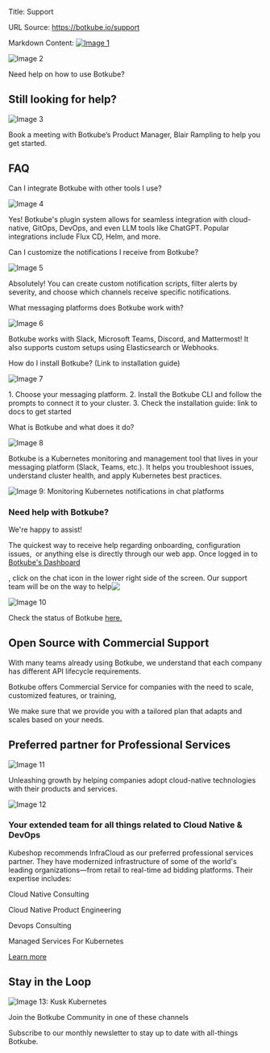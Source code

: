 Title: Support

URL Source: https://botkube.io/support

Markdown Content:
[![Image 1](https://cdn.prod.website-files.com/633705de6adaa38599d8e258/6338148fa3f8a509639804fa_botkube-logo.svg)](https://botkube.io/)

![Image 2](https://cdn.prod.website-files.com/633705de6adaa38599d8e258/663cd182c845a7c14f994cbe_bk-web-clouds.webp)

Need help on how to use Botkube?

Still looking for help?
-----------------------

![Image 3](https://cdn.prod.website-files.com/633705de6adaa38599d8e258/634ee5c0455ce28d5f1d965c_blair-rampling.jpeg)

Book a meeting with Botkube’s Product Manager, Blair Rampling to help you get started.

FAQ
---

Can I integrate Botkube with other tools I use?

![Image 4](https://cdn.prod.website-files.com/633705de6adaa38599d8e258/65e7599d324d961f8d94065b_bk-faq-arrow%201.svg)

Yes! Botkube's plugin system allows for seamless integration with cloud-native, GitOps, DevOps, and even LLM tools like ChatGPT. Popular integrations include Flux CD, Helm, and more.

Can I customize the notifications I receive from Botkube?

![Image 5](https://cdn.prod.website-files.com/633705de6adaa38599d8e258/65e7599d324d961f8d94065b_bk-faq-arrow%201.svg)

Absolutely! You can create custom notification scripts, filter alerts by severity, and choose which channels receive specific notifications.

What messaging platforms does Botkube work with?

![Image 6](https://cdn.prod.website-files.com/633705de6adaa38599d8e258/65e7599d324d961f8d94065b_bk-faq-arrow%201.svg)

Botkube works with Slack, Microsoft Teams, Discord, and Mattermost! It also supports custom setups using Elasticsearch or Webhooks.

How do I install Botkube? (Link to installation guide)

![Image 7](https://cdn.prod.website-files.com/633705de6adaa38599d8e258/65e7599d324d961f8d94065b_bk-faq-arrow%201.svg)

1\. Choose your messaging platform. 2. Install the Botkube CLI and follow the prompts to connect it to your cluster. 3. Check the installation guide: link to docs to get started

What is Botkube and what does it do?

![Image 8](https://cdn.prod.website-files.com/633705de6adaa38599d8e258/65e7599d324d961f8d94065b_bk-faq-arrow%201.svg)

Botkube is a Kubernetes monitoring and management tool that lives in your messaging platform (Slack, Teams, etc.). It helps you troubleshoot issues, understand cluster health, and apply Kubernetes best practices.

![Image 9: Monitoring Kubernetes notifications in chat platforms](https://cdn.prod.website-files.com/633705de6adaa38599d8e258/642da9080827c967a39b0043_automation_new.gif)

### Need help with Botkube?

We're happy to assist!

The quickest way to receive help regarding onboarding, configuration issues,  or anything else is directly through our web app. Once logged in to [Botkube's Dashboard](http://app.botkube.io/)

, click on the chat icon in the lower right side of the screen. Our support team will be on the way to help![‍](https://join.botkube.io/)

![Image 10](https://cdn.prod.website-files.com/633705de6adaa38599d8e258/64de5389c7d816d1f6530501_botkube-status-icon.svg)

Check the status of Botkube [here.](https://status.botkube.io/)

Open Source with Commercial Support
-----------------------------------

With many teams already using Botkube, we understand that each company has different API lifecycle requirements.

Botkube offers Commercial Service for companies with the need to scale, customized features, or training,

We make sure that we provide you with a tailored plan that adapts and scales based on your needs.

Preferred partner for Professional Services
-------------------------------------------

![Image 11](https://cdn.prod.website-files.com/62db9be2f8784874ca1d38f9/635ac53661d8b0db3823b3be_infracloud-logo.svg)

Unleashing growth by helping companies adopt cloud-native technologies with their products and services.

![Image 12](https://cdn.prod.website-files.com/633705de6adaa38599d8e258/635ae205469f133b0890a773_pro-service-img.svg)

### Your extended team for all things related to Cloud Native & DevOps

Kubeshop recommends InfraCloud as our preferred professional services partner. They have modernized infrastructure of some of the world's leading organizations—from retail to real-time ad bidding platforms. Their expertise includes:

Cloud Native Consulting

Cloud Native Product Engineering

Devops Consulting

Managed Services For Kubernetes

[Learn more](https://botkube.io/professional-services-partner)

Stay in the Loop
----------------

![Image 13: Kusk Kubernetes ](https://cdn.prod.website-files.com/633705de6adaa38599d8e258/636d3117b8612105c60e0bd9_botkube-front-right.svg)

Join the Botkube Community in one of these channels

Subscribe to our monthly newsletter to stay up to date with all-things Botkube.
